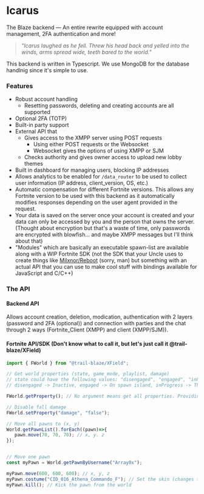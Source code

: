 # Icarus
The Blaze backend — An entire rewrite equipped with account management, 2FA authentication and more!

> _"Icarus laughed as he fell. Threw his head back and yelled into the winds, arms spread wide, teeth bared to the world."_

This backend is written in Typescript. We use MongoDB for the database handlnig since it's simple to use.

### Features
- Robust account handling
  -  Resetting passwords, deleting and creating accounts are all supported
- Optional 2FA (TOTP)
- Built-in party support
- External API that 
  - Gives access to the XMPP server using POST requests
      -  Using either POST requests or the Websocket
      -  Websocket gives the options of using XMPP or SJM
  - Checks authority and gives owner access to upload new lobby themes
- Built in dashboard for managing users, blocking IP addresses
- Allows analytics to be enabled for `/data_router` to be used to collect user information (IP address, client_version, OS, etc.)
- Automatic compensation for different Fortnite versions. This allows any Fortnite version to be used with this backend as it automatically modifies responses depending on the user agent provided in the request.
- Your data is saved on the server once your account is created and your data can only be accessed by you and the person that owns the server. (Thought about encryption but that's a waste of time, only passwords are encrypted with blowfish... and maybe XMPP messages but I'll think about that)
- "Modules" which are basically an executable spawn-list are available along with a WIP Fortnite SDK (not the SDK that your Uncle uses to create things like [Milxnor/Reboot](https://github.com/Milxnor/Project-Reboot) (sorry, man) but something with an actual API that you can use to make cool stuff with bindings available for JavaScript and C/C++)

### The API

#### Backend API
Allows account creation, deletion, modication, authentication with 2 layers (password and 2FA (optional)) and connection with parties and the chat through 2 ways (Fortnite_Client (XMPP) and client (XMPP/SJM)).

#### Fortnite API/SDK (Don't know what to call it, but let's just call it @trail-blaze/XField)

```js
import { FWorld } from "@trail-blaze/XField";

// Get world properties (state, game_mode, playlist, damage) 
// state could have the following values: "disengaged", "engaged", "inProgress"
// disengaged -> Inactive, engaged -> On spawn island, inProgress -> The game is in progress

FWorld.getProperty(); // No argument means get all properties. Providing a string will search through the properties and return the one you specified

// Disable fall damage
FWorld.setProperty("damage", "false");

// Move all pawns to (x, y)
World.getPawnList().forEach((pawn)=>{
   pawn.move(70, 70, 70); // x, y. z
});


// Move one pawn 
const myPawn = World.getPawnByUsername("Array0x");

myPawn.move(600, 600, 600); // x, y, z
myPawn.costume("CID_016_Athena_Commando_F"); // Set the skin (changes the value in the profile's directory as well.
myPawn.kill(); // Kick the pawn from the world

```
